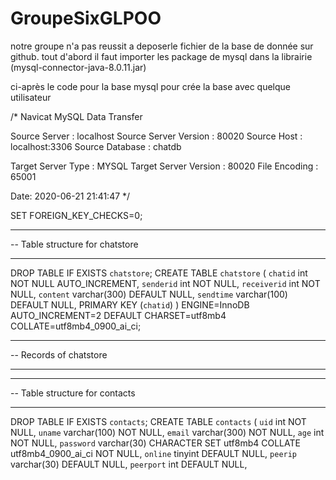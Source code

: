 # GroupeSixGLPOO
notre groupe n'a pas reussit a deposerle fichier de la base de donnée sur github.
tout d'abord il faut importer les package de mysql dans la librairie (mysql-connector-java-8.0.11.jar)



ci-après le code pour la base mysql pour crée la base avec quelque utilisateur


/*
Navicat MySQL Data Transfer

Source Server         : localhost
Source Server Version : 80020
Source Host           : localhost:3306
Source Database       : chatdb

Target Server Type    : MYSQL
Target Server Version : 80020
File Encoding         : 65001

Date: 2020-06-21 21:41:47
*/

SET FOREIGN_KEY_CHECKS=0;

-- ----------------------------
-- Table structure for chatstore
-- ----------------------------
DROP TABLE IF EXISTS `chatstore`;
CREATE TABLE `chatstore` (
  `chatid` int NOT NULL AUTO_INCREMENT,
  `senderid` int NOT NULL,
  `receiverid` int NOT NULL,
  `content` varchar(300) DEFAULT NULL,
  `sendtime` varchar(100) DEFAULT NULL,
  PRIMARY KEY (`chatid`)
) ENGINE=InnoDB AUTO_INCREMENT=2 DEFAULT CHARSET=utf8mb4 COLLATE=utf8mb4_0900_ai_ci;

-- ----------------------------
-- Records of chatstore
-- ----------------------------

-- ----------------------------
-- Table structure for contacts
-- ----------------------------
DROP TABLE IF EXISTS `contacts`;
CREATE TABLE `contacts` (
  `uid` int NOT NULL,
  `uname` varchar(100) NOT NULL,
  `email` varchar(300) NOT NULL,
  `age` int NOT NULL,
  `password` varchar(30) CHARACTER SET utf8mb4 COLLATE utf8mb4_0900_ai_ci NOT NULL,
  `online` tinyint DEFAULT NULL,
  `peerip` varchar(30) DEFAULT NULL,
  `peerport` int DEFAULT NULL,
